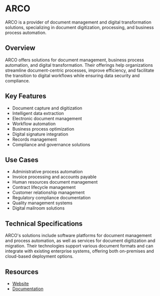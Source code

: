 # ARCO

ARCO is a provider of document management and digital transformation solutions, specializing in document digitization, processing, and business process automation.

## Overview

ARCO offers solutions for document management, business process automation, and digital transformation. Their offerings help organizations streamline document-centric processes, improve efficiency, and facilitate the transition to digital workflows while ensuring data security and compliance.

## Key Features

- Document capture and digitization
- Intelligent data extraction
- Electronic document management
- Workflow automation
- Business process optimization
- Digital signature integration
- Records management
- Compliance and governance solutions

## Use Cases

- Administrative process automation
- Invoice processing and accounts payable
- Human resources document management
- Contract lifecycle management
- Customer relationship management
- Regulatory compliance documentation
- Quality management systems
- Digital mailroom solutions

## Technical Specifications

ARCO's solutions include software platforms for document management and process automation, as well as services for document digitization and migration. Their technologies support various document formats and can integrate with existing enterprise systems, offering both on-premises and cloud-based deployment options.

## Resources

- [Website](https://www.arco.be)
- [Documentation](https://www.arco.be/en/resources)

